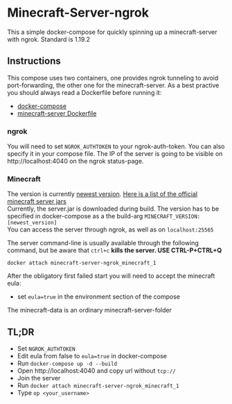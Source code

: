 # Minecraft-Server-ngrok
This a simple docker-compose for quickly spinning up a minecraft-server with ngrok.
Standard is 1.19.2

## Instructions
This compose uses two containers, one provides ngrok tunneling to avoid port-forwarding, the other one for the minecraft-server. As a best practive you should always read a Dockerfile before running it:
- [docker-compose](docker-compose.yml)
- [minecraft-server Dockerfile](minecraft/Dockerfile)
### ngrok
You will need to set `NGROK_AUTHTOKEN` to your ngrok-auth-token. You can also specify it in your compose file.
The IP of the server is going to be visible on http://localhost:4040 on the ngrok status-page.
### Minecraft
The version is currently [newest version]. [Here is a list of the official minecraft server jars](minecraft/versions.csv) <br>
Currently, the server.jar is downloaded during build. The version has to be specified in docker-compose as a the build-arg `MINECRAFT_VERSION: [newest_version]`<br>
You can access the server through ngrok, as well as on `localhost:25565`

The server command-line is usually available through the following command, but be aware that `ctrl+c` **kills the server. USE CTRL-P+CTRL+Q**
```
docker attach minecraft-server-ngrok_minecraft_1
``` 

After the obligatory first failed start you will need to accept the minecraft eula:<br>

- set `eula=true` in the environment section of the compose

The minecraft-data is an ordinary minecraft-server-folder
## TL;DR
- Set `NGROK_AUTHTOKEN`
- Edit eula from false to `eula=true` in docker-compose
- Run `docker-compose up -d --build`
- Open http://localhost:4040 and copy url without `tcp://`
- Join the server
- Run `docker attach minecraft-server-ngrok_minecraft_1`
- Type `op <your_username>` 

[newest version]: 1.19.2
